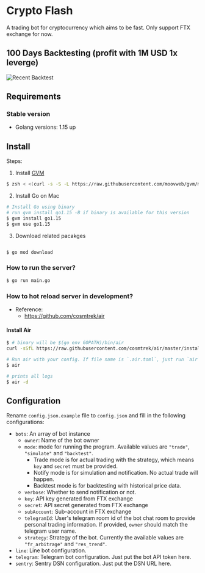 # Crypto Flash
A trading bot for cryptocurrency which aims to be fast.
Only support FTX exchange for now.
## 100 Days Backtesting (profit with 1M USD 1x leverge)
![Recent Backtest](/backtest-example.png)



## Requirements

### Stable version

* Golang versions: 1.15 up

## Install

Steps:

1. Install [GVM](https://github.com/moovweb/gvm)

```sh
$ zsh < <(curl -s -S -L https://raw.githubusercontent.com/moovweb/gvm/master/binscripts/gvm-installer)
```

2. Install Go on Mac

```sh
# Install Go using binary
# run gvm install go1.15 -B if binary is available for this version
$ gvm install go1.15
$ gvm use go1.15
```

3. Download related pacakges

```sh

$ go mod download
```

### How to run the server?

```sh
$ go run main.go
```

### How to hot reload server in development?

* Reference:
    - https://github.com/cosmtrek/air

#### Install Air

```sh
$ # binary will be $(go env GOPATH)/bin/air
curl -sSfL https://raw.githubusercontent.com/cosmtrek/air/master/install.sh | sh -s -- -b $(go env GOPATH)/bin
```

```sh
# Run air with your config. If file name is `.air.toml`, just run `air`.
$ air

# prints all logs
$ air -d
```

## Configuration
Rename `config.json.example` file to `config.json` and fill in the following configurations:
- `bots`: An array of bot instance
    - `owner`: Name of the bot owner
    - `mode`: mode for running the program. Available values are `"trade"`, `"simulate"` and `"backtest"`.
        - Trade mode is for actual trading with the strategy, which means `key` and `secret` must be provided.
        - Notify mode is for simulation and notification. No actual trade will happen.
        - Backtest mode is for backtesting with historical price data.
    - `verbose`: Whether to send notification or not.
    - `key`: API key generated from FTX exchange
    - `secret`: API secret generated from FTX exchange
    - `subAccount`: Sub-account in FTX exchange
    - `telegramId`: User's telegram room id of the bot chat room to provide personal trading information. If provided, `owner` should match the telegram user name.
    - `strategy`: Strategy of the bot. Currently the available values are `"fr_arbitrage"` and `"res_trend"`.
- `line`: Line bot configuration.
- `telegram`: Telegram bot configuration. Just put the bot API token here.
- `sentry`: Sentry DSN configuration. Just put the DSN URL here.
